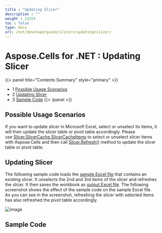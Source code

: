 ```yaml
---
title : "Updating Slicer" 
description : "" 
weight : 12254 
toc : false
type: docs
url: /net/developerguide/slicers/updating+slicer/
---
```


# Aspose.Cells for .NET : Updating Slicer


{{< panel title="Contents Summary" style="primary" >}}
*   1 [Possible Usage Scenarios](#possible-usage-scenarios)
*   2 [Updating Slicer](#updating-slicer)
*   3 [Sample Code](#sample-code)
{{< /panel >}}
 

## Possible Usage Scenarios

If you want to update slicer in Microsoft Excel, select or unselect its items, it will then update the slicer table or pivot table accordingly. Please use [Slicer.SlicerCache.SlicerCacheItems](https://apireference.aspose.com/net/cells/aspose.cells.slicers/slicercache/properties/slicercacheitems) to select or unselect slicer items with Aspose.Cells and then call [Slicer.Refresh()](https://apireference.aspose.com/net/cells/aspose.cells.slicers/slicer/methods/refresh) method to update the slicer table or pivot table. 

## Updating Slicer

The following sample code loads the [sample Excel file](https://docs2.aspose.com/cells/net/attachments/66948333/67338475.xlsx) that contains an existing slicer. It unselects the 2nd and 3rd items of the slicer and refreshes the slicer. It then saves the workbook as [output Excel file](https://docs2.aspose.com/cells/net/attachments/66948333/67338476.xlsx). The following screenshot shows the effect of the sample code on the sample Excel file. As you can see in the screenshot, refreshing the slicer with selected items has also refreshed the pivot table accordingly.

![image](https://docs2.aspose.com/cells/net/attachments/66948333/67338492.png)

## Sample Code


